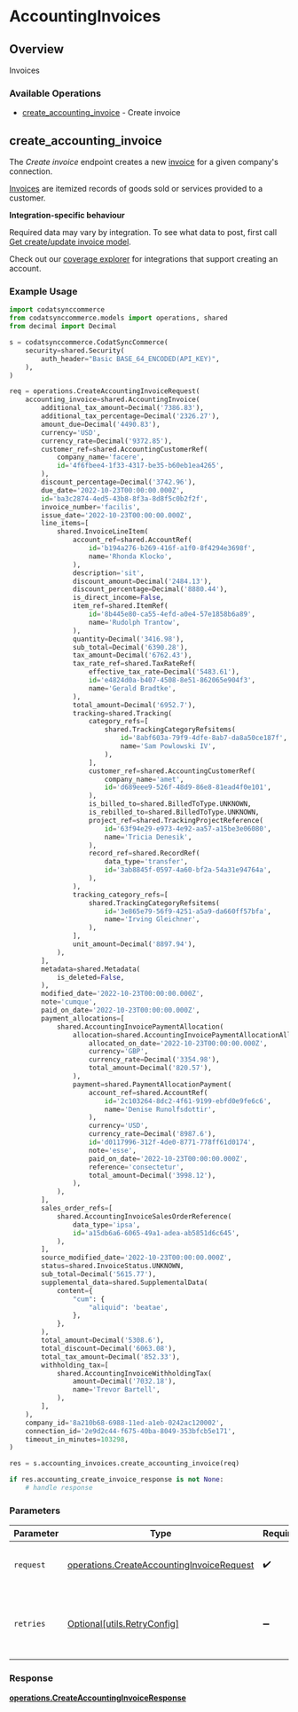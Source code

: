 # AccountingInvoices

## Overview

Invoices

### Available Operations

* [create_accounting_invoice](#create_accounting_invoice) - Create invoice

## create_accounting_invoice

The *Create invoice* endpoint creates a new [invoice](https://docs.codat.io/accounting-api#/schemas/Invoice) for a given company's connection.

[Invoices](https://docs.codat.io/accounting-api#/schemas/Invoice) are itemized records of goods sold or services provided to a customer.

**Integration-specific behaviour**

Required data may vary by integration. To see what data to post, first call [Get create/update invoice model](https://docs.codat.io/accounting-api#/operations/get-create-update-invoices-model).

Check out our [coverage explorer](https://knowledge.codat.io/supported-features/accounting?view=tab-by-data-type&dataType=invoices) for integrations that support creating an account.


### Example Usage

```python
import codatsynccommerce
from codatsynccommerce.models import operations, shared
from decimal import Decimal

s = codatsynccommerce.CodatSyncCommerce(
    security=shared.Security(
        auth_header="Basic BASE_64_ENCODED(API_KEY)",
    ),
)

req = operations.CreateAccountingInvoiceRequest(
    accounting_invoice=shared.AccountingInvoice(
        additional_tax_amount=Decimal('7386.83'),
        additional_tax_percentage=Decimal('2326.27'),
        amount_due=Decimal('4490.83'),
        currency='USD',
        currency_rate=Decimal('9372.85'),
        customer_ref=shared.AccountingCustomerRef(
            company_name='facere',
            id='4f6fbee4-1f33-4317-be35-b60eb1ea4265',
        ),
        discount_percentage=Decimal('3742.96'),
        due_date='2022-10-23T00:00:00.000Z',
        id='ba3c2874-4ed5-43b8-8f3a-8d8f5c0b2f2f',
        invoice_number='facilis',
        issue_date='2022-10-23T00:00:00.000Z',
        line_items=[
            shared.InvoiceLineItem(
                account_ref=shared.AccountRef(
                    id='b194a276-b269-416f-a1f0-8f4294e3698f',
                    name='Rhonda Klocko',
                ),
                description='sit',
                discount_amount=Decimal('2484.13'),
                discount_percentage=Decimal('8880.44'),
                is_direct_income=False,
                item_ref=shared.ItemRef(
                    id='8b445e80-ca55-4efd-a0e4-57e1858b6a89',
                    name='Rudolph Trantow',
                ),
                quantity=Decimal('3416.98'),
                sub_total=Decimal('6390.28'),
                tax_amount=Decimal('6762.43'),
                tax_rate_ref=shared.TaxRateRef(
                    effective_tax_rate=Decimal('5483.61'),
                    id='e4824d0a-b407-4508-8e51-862065e904f3',
                    name='Gerald Bradtke',
                ),
                total_amount=Decimal('6952.7'),
                tracking=shared.Tracking(
                    category_refs=[
                        shared.TrackingCategoryRefsitems(
                            id='8abf603a-79f9-4dfe-8ab7-da8a50ce187f',
                            name='Sam Powlowski IV',
                        ),
                    ],
                    customer_ref=shared.AccountingCustomerRef(
                        company_name='amet',
                        id='d689eee9-526f-48d9-86e8-81ead4f0e101',
                    ),
                    is_billed_to=shared.BilledToType.UNKNOWN,
                    is_rebilled_to=shared.BilledToType.UNKNOWN,
                    project_ref=shared.TrackingProjectReference(
                        id='63f94e29-e973-4e92-aa57-a15be3e06080',
                        name='Tricia Denesik',
                    ),
                    record_ref=shared.RecordRef(
                        data_type='transfer',
                        id='3ab8845f-0597-4a60-bf2a-54a31e94764a',
                    ),
                ),
                tracking_category_refs=[
                    shared.TrackingCategoryRefsitems(
                        id='3e865e79-56f9-4251-a5a9-da660ff57bfa',
                        name='Irving Gleichner',
                    ),
                ],
                unit_amount=Decimal('8897.94'),
            ),
        ],
        metadata=shared.Metadata(
            is_deleted=False,
        ),
        modified_date='2022-10-23T00:00:00.000Z',
        note='cumque',
        paid_on_date='2022-10-23T00:00:00.000Z',
        payment_allocations=[
            shared.AccountingInvoicePaymentAllocation(
                allocation=shared.AccountingInvoicePaymentAllocationAllocation(
                    allocated_on_date='2022-10-23T00:00:00.000Z',
                    currency='GBP',
                    currency_rate=Decimal('3354.98'),
                    total_amount=Decimal('820.57'),
                ),
                payment=shared.PaymentAllocationPayment(
                    account_ref=shared.AccountRef(
                        id='2c103264-8dc2-4f61-9199-ebfd0e9fe6c6',
                        name='Denise Runolfsdottir',
                    ),
                    currency='USD',
                    currency_rate=Decimal('8987.6'),
                    id='d0117996-312f-4de0-8771-778ff61d0174',
                    note='esse',
                    paid_on_date='2022-10-23T00:00:00.000Z',
                    reference='consectetur',
                    total_amount=Decimal('3998.12'),
                ),
            ),
        ],
        sales_order_refs=[
            shared.AccountingInvoiceSalesOrderReference(
                data_type='ipsa',
                id='a15db6a6-6065-49a1-adea-ab5851d6c645',
            ),
        ],
        source_modified_date='2022-10-23T00:00:00.000Z',
        status=shared.InvoiceStatus.UNKNOWN,
        sub_total=Decimal('5615.77'),
        supplemental_data=shared.SupplementalData(
            content={
                "cum": {
                    "aliquid": 'beatae',
                },
            },
        ),
        total_amount=Decimal('5308.6'),
        total_discount=Decimal('6063.08'),
        total_tax_amount=Decimal('852.33'),
        withholding_tax=[
            shared.AccountingInvoiceWithholdingTax(
                amount=Decimal('7032.18'),
                name='Trevor Bartell',
            ),
        ],
    ),
    company_id='8a210b68-6988-11ed-a1eb-0242ac120002',
    connection_id='2e9d2c44-f675-40ba-8049-353bfcb5e171',
    timeout_in_minutes=103298,
)

res = s.accounting_invoices.create_accounting_invoice(req)

if res.accounting_create_invoice_response is not None:
    # handle response
```

### Parameters

| Parameter                                                                                              | Type                                                                                                   | Required                                                                                               | Description                                                                                            |
| ------------------------------------------------------------------------------------------------------ | ------------------------------------------------------------------------------------------------------ | ------------------------------------------------------------------------------------------------------ | ------------------------------------------------------------------------------------------------------ |
| `request`                                                                                              | [operations.CreateAccountingInvoiceRequest](../../models/operations/createaccountinginvoicerequest.md) | :heavy_check_mark:                                                                                     | The request object to use for the request.                                                             |
| `retries`                                                                                              | [Optional[utils.RetryConfig]](../../models/utils/retryconfig.md)                                       | :heavy_minus_sign:                                                                                     | Configuration to override the default retry behavior of the client.                                    |


### Response

**[operations.CreateAccountingInvoiceResponse](../../models/operations/createaccountinginvoiceresponse.md)**

